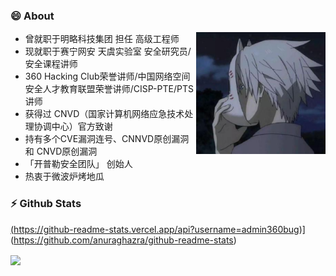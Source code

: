 ### 😄 About 
<img align="right" wight=195 height=195 src="https://github.com/admin360bug/admin360bug/blob/main/me.png" />

- 曾就职于明略科技集团  担任 高级工程师 
- 现就职于赛宁网安  天虞实验室  安全研究员/安全课程讲师
- 360 Hacking Club荣誉讲师/中国网络空间安全人才教育联盟荣誉讲师/CISP-PTE/PTS 讲师
- 获得过 CNVD（国家计算机网络应急技术处理协调中心）官方致谢
- 持有多个CVE漏洞连号、CNNVD原创漏洞 和 CNVD原创漏洞
- 「开普勒安全团队」 创始人
- 热衷于微波炉烤地瓜











### ⚡ Github Stats

<a href="https://github.com/anuraghazra/github-readme-stats">(https://github-readme-stats.vercel.app/api?username=admin360bug)](https://github.com/anuraghazra/github-readme-stats)

<a href="https://github.com/anuraghazra/github-readme-stats"><img align="center" src="https://github-readme-stats.vercel.app/api/top-langs/?username=admin360bug&layout=compact&theme=buefy&hide_border=true" />


<!--
**admin360bug/admin360bug** is a ✨ _special_ ✨ repository because its `README.md` (this file) appears on your GitHub profile.
Here are some ideas to get you started:

- 🔭 I’m currently working on ...
- 🌱 I’m currently learning ...
- 👯 I’m looking to collaborate on ...
- 🤔 I’m looking for help with ...
- 💬 Ask me about ...
- 📫 How to reach me: ...
- 😄 Pronouns: ...
- ⚡ Fun fact: ...
  -->
